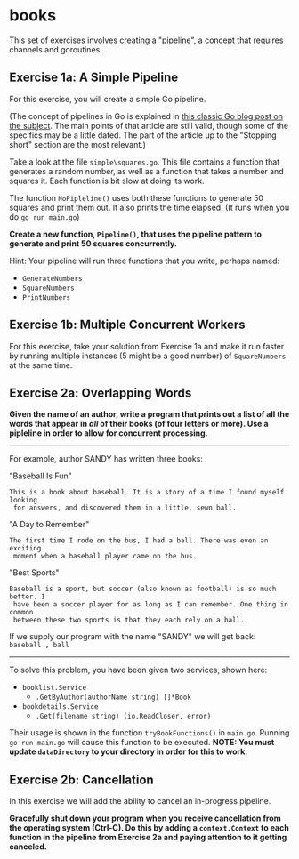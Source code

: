 # books

This set of exercises involves creating a "pipeline", a concept that requires
 channels and goroutines.
 
## Exercise 1a: A Simple Pipeline

For this exercise, you will create a simple Go pipeline.

(The concept of pipelines in Go is explained in [this classic Go blog post on
 the subject](https://blog.golang.org/pipelines). The main points of that
  article are still valid, though some of the specifics may be a little
   dated. The part of the article up to the "Stopping short" section are the
    most relevant.)
    
Take a look at the file `simple\squares.go`. This file contains a function that
 generates a random number, as well as a function that takes a number and
  squares it. Each function is bit slow at doing its work.
  
The function `NoPipleline()` uses both these functions to generate 50 squares
 and print them out. It also prints the time elapsed. (It runs when you do
  `go run main.go`)
 
**Create a new function, `Pipeline()`, that uses the pipeline pattern to
 generate and print 50 squares concurrently.**

Hint: Your pipeline will run three functions that you write, perhaps named:
* `GenerateNumbers`
* `SquareNumbers`    
* `PrintNumbers`
 
## Exercise 1b: Multiple Concurrent Workers

For this exercise, take your solution from Exercise 1a and make it run faster
 by running multiple instances (5 might be a good number) of `SquareNumbers` at  the same time.

## Exercise 2a: Overlapping Words

**Given the name of an author, write a program that prints out a list of all
 the words that appear in _all_ of their books (of four letters or more). Use
  a pipleline in order to allow for concurrent processing.**
 
----------

For example, author SANDY has written three books:

"Baseball Is Fun"
```
This is a book about baseball. It is a story of a time I found myself looking
 for answers, and discovered them in a little, sewn ball.
```

"A Day to Remember"
```
The first time I rode on the bus, I had a ball. There was even an exciting
 moment when a baseball player came on the bus.
```

"Best Sports"
```
Baseball is a sport, but soccer (also known as football) is so much better. I
 have been a soccer player for as long as I can remember. One thing in common
 between these two sports is that they each rely on a ball.
```

If we supply our program with the name "SANDY" we will get back: `baseball
, ball`

----------

To solve this problem, you have been given two services, shown here:
* `booklist.Service`
    * `.GetByAuthor(authorName string) []*Book`
* `bookdetails.Service`
    * `.Get(filename string) (io.ReadCloser, error)`

Their usage is shown in the function `tryBookFunctions()` in `main.go`. Running
`go run main.go` will cause this function to be executed. **NOTE: You must
 update `dataDirectory` to your directory in order for this to work.**

## Exercise 2b: Cancellation

In this exercise we will add the ability to cancel an in-progress pipeline. 

**Gracefully shut down your program when you receive cancellation from the
 operating system (Ctrl-C). Do this by adding a `context.Context` to each
  function in the pipeline from Exercise 2a and paying attention to it getting
   canceled.**
